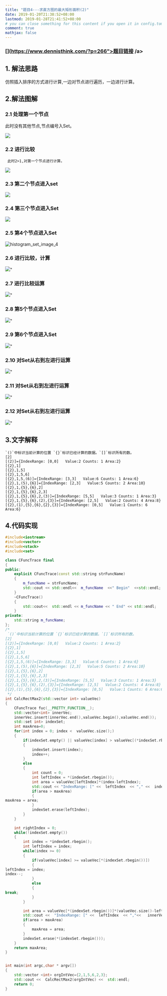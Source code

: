 ```yaml
---
title: "题目4---求直方图的最大矩形面积(2)"
date: 2019-01-20T21:38:52+08:00
lastmod: 2019-01-28T21:41:52+08:00
# you can close something for this content if you open it in config.toml.
comment: true
mathjax: false
---
```


### [](https://www.dennisthink.com/?p=266">题目链接 /a>    

## 1. 解法思路    

仿照插入排序的方式进行计算,一边对节点进行遍历，一边进行计算。

## 2.解法图解    

### 2.1 处理第一个节点    

此时没有其他节点,节点编号入Set。

![](https://www.dennisthink.com/image/2019/02/histogram_set.png)

### 2.2 进行比较    

```
 此时2>1,对第一个节点进行计算。
 ```


![](https://www.dennisthink.com/image/2019/02/histogram_set_1.png)

### 2.3 第二个节点进入set    

![](https://www.dennisthink.com/image/2019/02/histogram_set-1.png)

### 2.4 第三个节点进入Set    

![](https://www.dennisthink.com/image/2019/02/histogram_set_image_13.png)

### 2.5 第4个节点进入Set    

![histogram_set_image_4](https://www.dennisthink.com/image/2019/02/histogram_set_image_12.png)

### 2.6 进行比较，计算    

![](https://www.dennisthink.com/image/2019/02/histogram_set_image_5.png)"

### 2.7 进行比较运算    

![](https://www.dennisthink.com/image/2019/02/histogram_set_image_6.png)"

### 2.8 第5个节点进入Set    

![](https://www.dennisthink.com/image/2019/02/histogram_set_image_7.png)"

### 2.9 第6个节点进入Set    

![](https://www.dennisthink.com/image/2019/02/histogram_set_image_8.png)"

### 2.10 对Set从右到左进行运算    

![](https://www.dennisthink.com/image/2019/02/histogram_set_image_9.png)"

### 2.11 对Set从右到左进行运算    

![](https://www.dennisthink.com/image/2019/02/histogram_set_image-_10.png)"

### 2.12 对Set从右到左进行运算    

![](https://www.dennisthink.com/image/2019/02/histogram_set_image_11.png)"

## 3.文字解释    

```console
`()`中标识当前计算的位置 `{}`标识已经计算的数据。`[]`标识所有的数。
[2]
[(2)]={IndexRange: [0,0]   Value:2 Counts: 1 Area:2}
[{2},1]
[{2},1,5]
[{2},1,5,6]
[{2},1,5,(6)]={IndexRange: [3,3]   Value:6 Counts: 1 Area:6}
[{2},1,(5),{6}]={IndexRange: [2,3]   Value:5 Counts: 2 Area:10}
[{2},1,{5},{6},2]
[{2},1,{5},{6},2,3]
[{2},1,{5},{6},2,(3)]={IndexRange: [5,5]   Value:3 Counts: 1 Area:3}
[{2},1,{5},{6},(2),{3}]={IndexRange: [2,5]   Value:2 Counts: 4 Area:8}
[{2},(1),{5},{6},{2},{3}]={IndexRange: [0,5]   Value:1 Counts: 6 Area:6}
```

## 4.代码实现    

```cpp {linenos=table}
#include<iostream>
#include<vector>
#include<stack>
#include<set>

class CFuncTrace final 
{
public:
    explicit CFuncTrace(const std::string strFuncName)
    {
        m_funcName = strFuncName;
        std::cout << std::endl<<  m_funcName  <<" Begin"  <<std::endl;
    }
    ~CFuncTrace()
    {
        std::cout<<  std::endl << m_funcName << " End" << std::endl;
    }
private:
    std::string m_funcName;
};
/*
 `()`中标识当前计算的位置 `{}`标识已经计算的数据。`[]`标识所有的数。
[2]
[(2)]={IndexRange: [0,0]   Value:2 Counts: 1 Area:2}
[{2},1]
[{2},1,5]
[{2},1,5,6]
[{2},1,5,(6)]={IndexRange: [3,3]   Value:6 Counts: 1 Area:6}
[{2},1,(5),{6}]={IndexRange: [2,3]   Value:5 Counts: 2 Area:10}
[{2},1,{5},{6},2]
[{2},1,{5},{6},2,3]
[{2},1,{5},{6},2,(3)]={IndexRange: [5,5]   Value:3 Counts: 1 Area:3}
[{2},1,{5},{6},(2),{3}]={IndexRange: [2,5]   Value:2 Counts: 4 Area:8}
[{2},(1),{5},{6},{2},{3}]={IndexRange: [0,5]   Value:1 Counts: 6 Area:6}
 */
int CalcRectMax2(std::vector int> valueVec)
{
    CFuncTrace fuc(__PRETTY_FUNCTION__);
    std::vector<int> innerVec;
    innerVec.insert(innerVec.end(),valueVec.begin(),valueVec.end());
    std::set int> indexSet;
    int maxArea=0;
    for(int index = 0; index <  valueVec.size();)
    {
        if(indexSet.empty() || valueVec[index] > valueVec[(*indexSet.rbegin())])
        {
            indexSet.insert(index);
            index++;
        }
        else
        {
            int count = 0;
            int leftIndex = *(indexSet.rbegin());
            int area = valueVec[leftIndex]*(index-leftIndex);
            std::cout << "IndexRange: [" <<  leftIndex  << "," <<  index-1  "]   Value:"  <<  valueVec[leftIndex] <<   " Counts: "<<   (index-leftIndex) <<  " Area:"  << area <<  std::endl;
            if(area > maxArea)
            {
maxArea = area;
            }
            indexSet.erase(leftIndex);
        }    
    }

    int rightIndex = 0;
    while(!indexSet.empty())
    {
        int index = *indexSet.rbegin();
        int leftIndex = index;
        while(index >= 0)
        {
            if(valueVec[index] >= valueVec[*(indexSet.rbegin())])
            {
leftIndex = index;
index--;
            }
            else
            {
break;
            }
        }

        int area = valueVec[*(indexSet.rbegin())]*(valueVec.size()-leftIndex);
        std::cout <<  "IndexRange: [" <<  leftIndex  << ","<<   innerVec.size() <<  "]   Value:" <<   innerVec[*(indexSet.rbegin())] <<   " Counts: " <<  (innerVec.size()-leftIndex)  << " Area:"  << area <<  std::endl;
        if(area > maxArea)
        {
            maxArea = area;
        }
        indexSet.erase(*(indexSet.rbegin()));
    }
    return maxArea;
}


int main(int argc,char * argv[])
{
    std::vector <int> orgIntVec={2,1,5,6,2,3};
    std::cout <<  CalcRectMax2(orgIntVec) <<  std::endl;
    return 0;
}

 ```